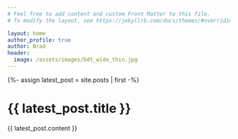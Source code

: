 ```yaml
---
# Feel free to add content and custom Front Matter to this file.
# To modify the layout, see https://jekyllrb.com/docs/themes/#overriding-theme-defaults

layout: home
author_profile: true
author: Brad
header:
  image: /assets/images/bdt_wide_thin.jpg
---
```


{%- assign latest_post = site.posts | first -%}

# {{ latest_post.title }}

{{ latest_post.content }}